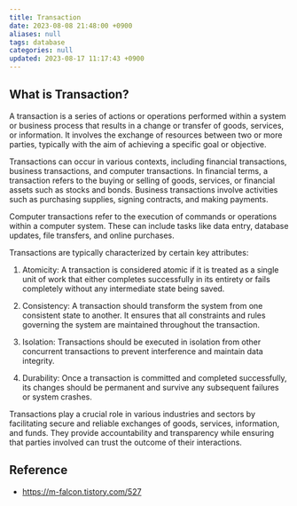 ```yaml
---
title: Transaction
date: 2023-08-08 21:48:00 +0900
aliases: null
tags: database
categories: null
updated: 2023-08-17 11:17:43 +0900
---
```


## What is Transaction?

A transaction is a series of actions or operations performed within a system or business process that results in a change or transfer of goods, services, or information. It involves the exchange of resources between two or more parties, typically with the aim of achieving a specific goal or objective.

Transactions can occur in various contexts, including financial transactions, business transactions, and computer transactions. In financial terms, a transaction refers to the buying or selling of goods, services, or financial assets such as stocks and bonds. Business transactions involve activities such as purchasing supplies, signing contracts, and making payments.

Computer transactions refer to the execution of commands or operations within a computer system. These can include tasks like data entry, database updates, file transfers, and online purchases.

Transactions are typically characterized by certain key attributes:

1. Atomicity: A transaction is considered atomic if it is treated as a single unit of work that either completes successfully in its entirety or fails completely without any intermediate state being saved.

2. Consistency: A transaction should transform the system from one consistent state to another. It ensures that all constraints and rules governing the system are maintained throughout the transaction.

3. Isolation: Transactions should be executed in isolation from other concurrent transactions to prevent interference and maintain data integrity.

4. Durability: Once a transaction is committed and completed successfully, its changes should be permanent and survive any subsequent failures or system crashes.

Transactions play a crucial role in various industries and sectors by facilitating secure and reliable exchanges of goods, services, information, and funds. They provide accountability and transparency while ensuring that parties involved can trust the outcome of their interactions.

## Reference

- https://m-falcon.tistory.com/527
